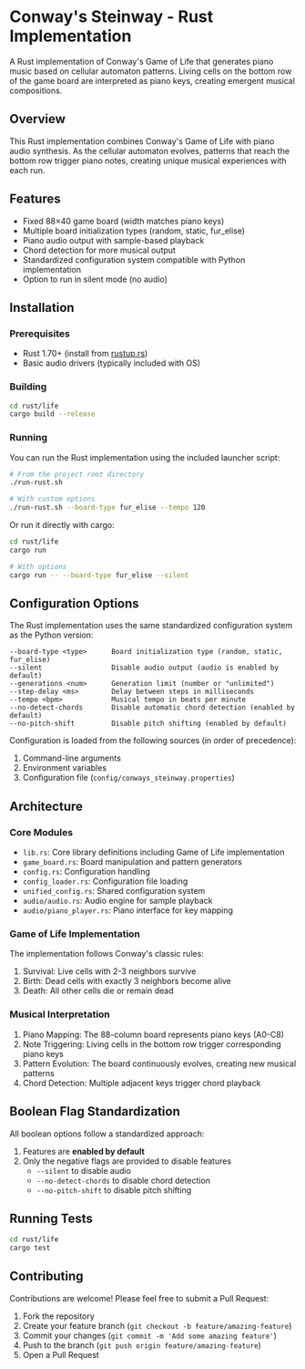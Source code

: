 # Conway's Steinway - Rust Implementation

A Rust implementation of Conway's Game of Life that generates piano music based on cellular automaton patterns. Living cells on the bottom row of the game board are interpreted as piano keys, creating emergent musical compositions.

## Overview

This Rust implementation combines Conway's Game of Life with piano audio synthesis. As the cellular automaton evolves, patterns that reach the bottom row trigger piano notes, creating unique musical experiences with each run.

## Features

- Fixed 88×40 game board (width matches piano keys)
- Multiple board initialization types (random, static, fur_elise)
- Piano audio output with sample-based playback
- Chord detection for more musical output
- Standardized configuration system compatible with Python implementation
- Option to run in silent mode (no audio)

## Installation

### Prerequisites
- Rust 1.70+ (install from [rustup.rs](https://rustup.rs/))
- Basic audio drivers (typically included with OS)

### Building
```bash
cd rust/life
cargo build --release
```

### Running

You can run the Rust implementation using the included launcher script:

```bash
# From the project root directory
./run-rust.sh

# With custom options
./run-rust.sh --board-type fur_elise --tempo 120
```

Or run it directly with cargo:

```bash
cd rust/life
cargo run

# With options
cargo run -- --board-type fur_elise --silent
```

## Configuration Options

The Rust implementation uses the same standardized configuration system as the Python version:

```
--board-type <type>      Board initialization type (random, static, fur_elise)
--silent                 Disable audio output (audio is enabled by default)
--generations <num>      Generation limit (number or "unlimited")
--step-delay <ms>        Delay between steps in milliseconds
--tempo <bpm>            Musical tempo in beats per minute
--no-detect-chords       Disable automatic chord detection (enabled by default)
--no-pitch-shift         Disable pitch shifting (enabled by default)
```

Configuration is loaded from the following sources (in order of precedence):
1. Command-line arguments
2. Environment variables
3. Configuration file (`config/conways_steinway.properties`)

## Architecture

### Core Modules

- `lib.rs`: Core library definitions including Game of Life implementation
- `game_board.rs`: Board manipulation and pattern generators
- `config.rs`: Configuration handling
- `config_loader.rs`: Configuration file loading
- `unified_config.rs`: Shared configuration system
- `audio/audio.rs`: Audio engine for sample playback
- `audio/piano_player.rs`: Piano interface for key mapping

### Game of Life Implementation

The implementation follows Conway's classic rules:
1. Survival: Live cells with 2-3 neighbors survive
2. Birth: Dead cells with exactly 3 neighbors become alive
3. Death: All other cells die or remain dead

### Musical Interpretation

1. Piano Mapping: The 88-column board represents piano keys (A0-C8)
2. Note Triggering: Living cells in the bottom row trigger corresponding piano keys
3. Pattern Evolution: The board continuously evolves, creating new musical patterns
4. Chord Detection: Multiple adjacent keys trigger chord playback

## Boolean Flag Standardization

All boolean options follow a standardized approach:

1. Features are **enabled by default**
2. Only the negative flags are provided to disable features
   - `--silent` to disable audio
   - `--no-detect-chords` to disable chord detection
   - `--no-pitch-shift` to disable pitch shifting

## Running Tests

```bash
cd rust/life
cargo test
```

## Contributing

Contributions are welcome! Please feel free to submit a Pull Request:

1. Fork the repository
2. Create your feature branch (`git checkout -b feature/amazing-feature`)
3. Commit your changes (`git commit -m 'Add some amazing feature'`)
4. Push to the branch (`git push origin feature/amazing-feature`)
5. Open a Pull Request